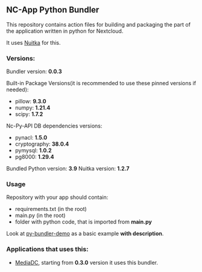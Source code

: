  ## NC-App Python Bundler

This repository contains action files for building and packaging the part of the application written in python for Nextcloud.

It uses [Nuitka](https://github.com/Nuitka/Nuitka) for this.

### Versions:

Bundler version: **0.0.3**

Built-in Package Versions(it is recommended to use these pinned versions if needed):

- pillow: **9.3.0**
- numpy: **1.21.4**
- scipy: **1.7.2**

Nc-Py-API DB dependencies versions:

- pynacl: **1.5.0**
- cryptography: **38.0.4**
- pymysql: **1.0.2**
- pg8000: **1.29.4**

Bundled Python version: **3.9**
Nuitka version: **1.2.7**

### Usage

Repository with your app should contain:

- requirements.txt (in the root)
- main.py (in the root)
- folder with python code, that is imported from **main.py**

Look at [py-bundler-demo](https://github.com/cloud-py-api/py_bundler-demo) as a basic example **with description**.

### Applications that uses this:

- [MediaDC](https://github.com/andrey18106/mediadc), starting from **0.3.0** version it uses this bundler.
